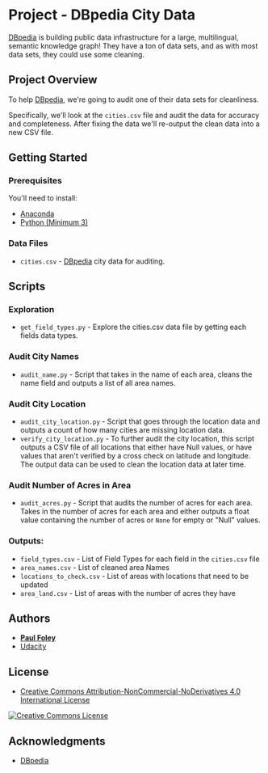 # Project - DBpedia City Data

[DBpedia](http://wiki.dbpedia.org/) is building public data infrastructure for a large, multilingual, semantic knowledge graph! They have a ton of data sets, and as with most data sets, they could use some cleaning.


## Project Overview

To help [DBpedia](http://wiki.dbpedia.org/), we're going to audit one of their data sets for cleanliness.

Specifically, we'll look at the `cities.csv` file and audit the data for accuracy and completeness. After fixing the data we'll re-output the clean data into a new CSV file.


## Getting Started

### Prerequisites

You'll need to install:

* [Anaconda](https://www.continuum.io/downloads)
* [Python (Minimum 3)](https://www.continuum.io/blog/developer-blog/python-3-support-anaconda)

### Data Files

* `cities.csv` - [DBpedia](http://wiki.dbpedia.org/) city data for auditing.


## Scripts

### Exploration

* `get_field_types.py` - Explore the cities.csv data file by getting each fields data types.

### Audit City Names

* `audit_name.py` - Script that takes in the name of each area, cleans the name field and outputs a list of all area names.

### Audit City Location

* `audit_city_location.py` - Script that goes through the location data and outputs a count of how many cities are missing location data.
* `verify_city_location.py` - To further audit the city location, this script outputs a CSV file of all locations that either have Null values, or have values that aren't verified by a cross check on latitude and longitude. The output data can be used to clean the location data at later time.

### Audit Number of Acres in Area

* `audit_acres.py` - Script that audits the number of acres for each area. Takes in the number of acres for each area and either outputs a float value containing the number of acres or `None` for empty or "Null" values.

### Outputs:

* `field_types.csv` - List of Field Types for each field in the `cities.csv` file
* `area_names.csv` - List of cleaned area Names
* `locations_to_check.csv` - List of areas with locations that need to be updated
* `area_land.csv` - List of areas with the number of acres they have


## Authors

* **[Paul Foley](https://github.com/paulfoley)**
* [Udacity](https://www.udacity.com/)


## License

* <a rel="license" href="https://creativecommons.org/licenses/by-nc-nd/4.0/"> Creative Commons Attribution-NonCommercial-NoDerivatives 4.0 International License</a>

<a rel="license" href="https://creativecommons.org/licenses/by-nc-nd/4.0/">
	<img alt="Creative Commons License" style="border-width:0" src="https://i.creativecommons.org/l/by-nc-nd/4.0/88x31.png" />
</a>


## Acknowledgments

* [DBpedia](http://wiki.dbpedia.org/)
